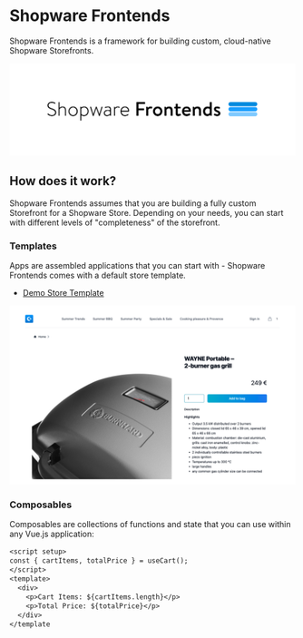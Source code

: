 ---
---

# Shopware Frontends

Shopware Frontends is a framework for building custom, cloud-native Shopware Storefronts.

<img src=".assets/shopware-frontends-logo.png">

## How does it work?

Shopware Frontends assumes that you are building a fully custom Storefront for a Shopware Store. Depending on your needs, you can start with different levels of "completeness" of the storefront.

### Templates

Apps are assembled applications that you can start with - Shopware Frontends comes with a default store template.

- [Demo Store Template](https://gitlab.shopware.com/product/engineering/platform-group/pwa/frontends/-/tree/main/apps/nuxt3-app)

<div class="shadow-lg rounded-lg overflow-hidden">
  <img src=".assets/demo-store.png" alt="Demo Store Template" />
</div>

### Composables

Composables are collections of functions and state that you can use within any Vue.js application:

```vue
<script setup>
const { cartItems, totalPrice } = useCart();
</script>
<template>
  <div>
    <p>Cart Items: ${cartItems.length}</p>
    <p>Total Price: ${totalPrice}</p>
  </div>
</template
```
